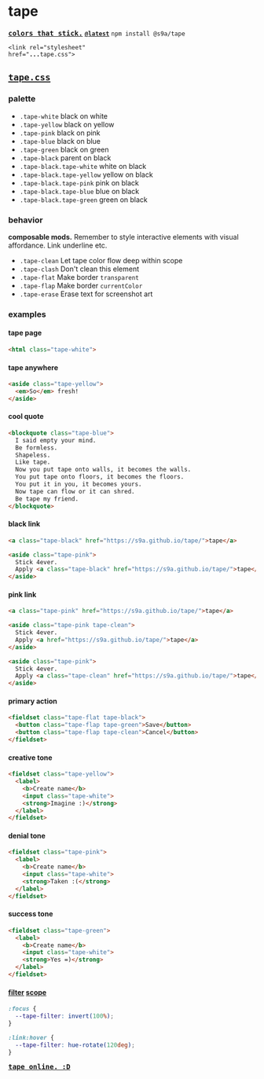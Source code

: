 # tape
[<tt><b>colors that stick.</b></tt>](https://s9a.github.io/tape/) [<b>`@latest`</b>](https://unpkg.com/@s9a/tape@latest) `npm install @s9a/tape`

<code>&lt;link rel="stylesheet" href="<strong>...</strong>tape.css"&gt;</code>

## [`tape.css`](tape.css)

### palette

- `.tape-white` black on white
- `.tape-yellow` black on yellow
- `.tape-pink` black on pink
- `.tape-blue` black on blue
- `.tape-green` black on green
- `.tape-black` parent on black
- `.tape-black.tape-white` white on black
- `.tape-black.tape-yellow` yellow on black
- `.tape-black.tape-pink` pink on black
- `.tape-black.tape-blue` blue on black
- `.tape-black.tape-green` green on black

### behavior

**composable mods.** Remember to style interactive elements with visual affordance. Link underline etc.

- `.tape-clean` Let tape color flow deep within scope
- `.tape-clash` Don't clean this element
- `.tape-flat` Make border `transparent`
- `.tape-flap` Make border `currentColor`
- `.tape-erase` Erase text for screenshot art

### examples

#### tape page

```html
<html class="tape-white">
```

#### tape anywhere

```html
<aside class="tape-yellow">
  <em>So</em> fresh!
</aside>
```

#### cool quote
```html
<blockquote class="tape-blue">
  I said empty your mind.
  Be formless.
  Shapeless.
  Like tape.
  Now you put tape onto walls, it becomes the walls.
  You put tape onto floors, it becomes the floors.
  You put it in you, it becomes yours.
  Now tape can flow or it can shred.
  Be tape my friend.
</blockquote>
```

#### black link

```html
<a class="tape-black" href="https://s9a.github.io/tape/">tape</a>
```

```html
<aside class="tape-pink">
  Stick 4ever.
  Apply <a class="tape-black" href="https://s9a.github.io/tape/">tape</a>
</aside>
```

#### pink link

```html
<a class="tape-pink" href="https://s9a.github.io/tape/">tape</a>
```

```html
<aside class="tape-pink tape-clean">
  Stick 4ever.
  Apply <a href="https://s9a.github.io/tape/">tape</a>
</aside>
```

```html
<aside class="tape-pink">
  Stick 4ever.
  Apply <a class="tape-clean" href="https://s9a.github.io/tape/">tape</a>
</aside>
```

#### primary action

```html
<fieldset class="tape-flat tape-black">
  <button class="tape-flap tape-green">Save</button>
  <button class="tape-flap tape-clean">Cancel</button>
</fieldset>
```

#### creative tone

```html
<fieldset class="tape-yellow">
  <label>
    <b>Create name</b>
    <input class="tape-white">
    <strong>Imagine :)</strong>
  </label>
</fieldset>
```

#### denial tone

```html
<fieldset class="tape-pink">
  <label>
    <b>Create name</b>
    <input class="tape-white">
    <strong>Taken :(</strong>
  </label>
</fieldset>
```

#### success tone

```html
<fieldset class="tape-green">
  <label>
    <b>Create name</b>
    <input class="tape-white">
    <strong>Yes =)</strong>
  </label>
</fieldset>
```

#### [filter](https://developer.mozilla.org/CSS/filter) [scope](../../pull/42)

```css
:focus {
  --tape-filter: invert(100%);
}

:link:hover {
  --tape-filter: hue-rotate(120deg);
}
```

[<tt><b>tape online. :D</b></tt>](https://s9a.github.io/tape/)
